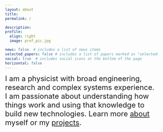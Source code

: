 ```yaml
---
layout: about
title: 
permalink: /

description:
profile:
  align: right
  image: prof_pic.jpg

news: false  # includes a list of news items
selected_papers: false # includes a list of papers marked as "selected={true}"
social: true  # includes social icons at the bottom of the page
horizontal: false
---
```


<font size="5"> I am a physicist with broad engineering, research and complex systems experience. I am passionate about understanding how things work and using that knowledge to build new technologies. Learn more <a href="/about/">about</a> myself or my <a href="/projects/">projects</a>. </font>